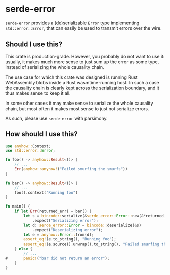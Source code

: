 # serde-error

`serde-error` provides a (de)serializable `Error` type implementing
`std::error::Error`, that can easily be used to transmit errors over
the wire.

## Should I use this?

This crate is production-grade. However, you probably do not want to
use it: usually, it makes much more sense to just sum up the error as
some type, instead of serializing the whole causality chain.

The use case for which this crate was designed is running Rust
WebAssembly blobs inside a Rust wasmtime-running host. In such a case
the causality chain is clearly kept across the serialization boundary,
and it thus makes sense to keep it all.

In some other cases it may make sense to serialize the whole causality
chain, but most often it makes most sense to just not serialize
errors.

As such, please use `serde-error` with parsimony.

## How should I use this?

```rust
use anyhow::Context;
use std::error::Error;

fn foo() -> anyhow::Result<()> {
    // ...
    Err(anyhow::anyhow!("Failed smurfing the smurfs"))
}

fn bar() -> anyhow::Result<()> {
    // ...
    foo().context("Running foo")
}

fn main() {
    if let Err(returned_err) = bar() {
        let s = bincode::serialize(&serde_error::Error::new(&*returned_err))
            .expect("Serializing error");
        let d: serde_error::Error = bincode::deserialize(&s)
            .expect("Deserializing error");
        let e = anyhow::Error::from(d);
        assert_eq!(e.to_string(), "Running foo");
        assert_eq!(e.source().unwrap().to_string(), "Failed smurfing the smurfs");
    } else {
        // ...
#       panic!("bar did not return an error");
    }
}
```
